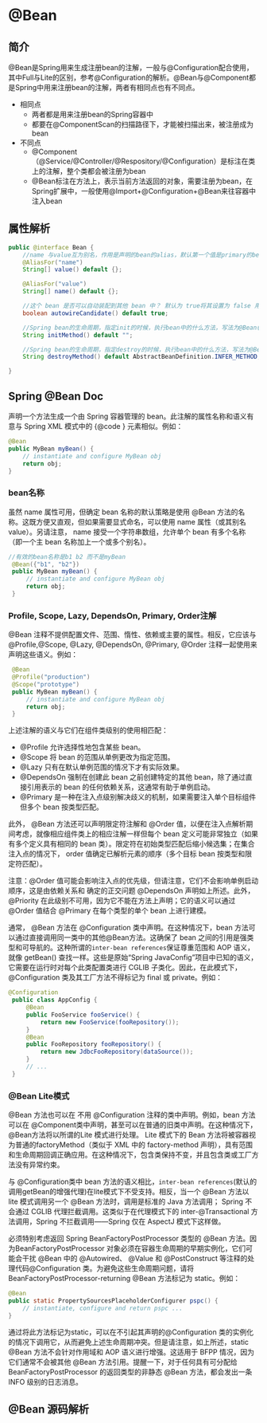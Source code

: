 # @Bean

## 简介
@Bean是Spring用来生成注册bean的注解，一般与@Configuration配合使用，其中Full与Lite的区别，参考@Configuration的解析。@Bean与@Component都是Spring中用来注册bean的注解，两者有相同点也有不同点。

- 相同点
    - 两者都是用来注册bean的Spring容器中
    - 都要在@ComponentScan的扫描路径下，才能被扫描出来，被注册成为bean
- 不同点
    - @Component（@Service/@Controller/@Respository/@Configuration）是标注在类上的注解，整个类都会被注册为bean
    - @Bean标注在方法上，表示当前方法返回的对象，需要注册为bean，在Spring扩展中，一般使用@Import+@Configuration+@Bean来往容器中注入bean


## 属性解析

```java
public @interface Bean {
    //name 与value互为别名，作用是声明的bean的alias，默认第一个值是primary的bean name，不然会导致alias循环引用，没配置默认bean名称为method name
	@AliasFor("name")
	String[] value() default {};

	@AliasFor("value")
	String[] name() default {};

    //这个 bean 是否可以自动装配到其他 bean 中？ 默认为 true将其设置为 false 用于不打算妨碍其他地方相同类型 bean 的内部委托。指的是，比如同时有serviceA与serviceB，type=MyService，Spring在注入的时候，无法选择，如果不设置primary，可以设置一个bean不能被作为注入候选者，这样Spring就可以找到serviceA进行注入
	boolean autowireCandidate() default true;

    //Spring bean的生命周期，指定init的时候，执行bean中的什么方法，写法为@Bean(initMethod = "init")，init为方法名，效果与@PostConstruct一致
	String initMethod() default "";

    //Spring bean的生命周期，指定destroy的时候，执行bean中的什么方法，写法为@Bean(initMethod = "destroy")，destroy为方法名，效果与@PreDestroy一致
	String destroyMethod() default AbstractBeanDefinition.INFER_METHOD;

}

```

## Spring @Bean Doc

声明一个方法生成一个由 Spring 容器管理的 bean。此注解的属性名称和语义有意与 Spring XML 模式中的 {@code <bean>} 元素相似。例如：
```java
@Bean
public MyBean myBean() {
    // instantiate and configure MyBean obj
    return obj;
}
```
### bean名称
虽然 name 属性可用，但确定 bean 名称的默认策略是使用 @Bean 方法的名称。这既方便又直观，但如果需要显式命名，可以使用 name 属性（或其别名value）。另请注意， name 接受一个字符串数组，允许单个 bean 有多个名称（即一个主 bean 名称加上一个或多个别名）。

```java
//有效的bean名称是b1 b2 而不是myBean
 @Bean({"b1", "b2"})
 public MyBean myBean() {
     // instantiate and configure MyBean obj
     return obj;
 }
```
### Profile, Scope, Lazy, DependsOn, Primary, Order注解
@Bean 注释不提供配置文件、范围、惰性、依赖或主要的属性。相反，它应该与@Profile,@Scope, @Lazy, @DependsOn, @Primary, @Order 注释一起使用来声明这些语义。例如：
```java
 @Bean
 @Profile("production")
 @Scope("prototype")
 public MyBean myBean() {
     // instantiate and configure MyBean obj
     return obj;
 }
```
上述注解的语义与它们在组件类级别的使用相匹配：
- @Profile 允许选择性地包含某些 bean。
- @Scope 将 bean 的范围从单例更改为指定范围。 
- @Lazy 只有在默认单例范围的情况下才有实际效果。 
- @DependsOn 强制在创建此 bean 之前创建特定的其他 bean，除了通过直接引用表示的 bean 的任何依赖关系，这通常有助于单例启动。 
- @Primary 是一种在注入点级别解决歧义的机制，如果需要注入单个目标组件但多个 bean 按类型匹配。

此外， @Bean 方法还可以声明限定符注解和 @Order 值，以便在注入点解析期间考虑，就像相应组件类上的相应注解一样但每个 bean 定义可能非常独立（如果有多个定义具有相同的 bean 类）。限定符在初始类型匹配后缩小候选集；在集合注入点的情况下， order 值确定已解析元素的顺序（多个目标 bean 按类型和限定符匹配）。

注意：@Order 值可能会影响注入点的优先级，但请注意，它们不会影响单例启动顺序，这是由依赖关系和 确定的正交问题 @DependsOn 声明如上所述。此外，@Priority 在此级别不可用，因为它不能在方法上声明；它的语义可以通过 @Order 值结合 @Primary 在每个类型的单个 bean 上进行建模。

通常， @Bean 方法在 @Configuration 类中声明。在这种情况下，bean 方法可以通过直接调用同一类中的其他@Bean方法。这确保了 bean 之间的引用是强类型和可导航的。这种所谓的`inter-bean references`保证尊重范围和 AOP 语义，就像 getBean() 查找一样。这些是原始“Spring JavaConfig”项目中已知的语义，它需要在运行时对每个此类配置类进行 CGLIB 子类化。因此，在此模式下，@Configuration 类及其工厂方法不得标记为 final 或 private。例如：
```java
@Configuration
 public class AppConfig {
     @Bean
     public FooService fooService() {
         return new FooService(fooRepository());
     }
     @Bean
     public FooRepository fooRepository() {
         return new JdbcFooRepository(dataSource());
     }
     // ...
 }

```
### @Bean Lite模式
@Bean 方法也可以在 不用 @Configuration 注释的类中声明。例如，bean 方法可以在 @Component类中声明，甚至可以在普通的旧类中声明。在这种情况下，@Bean方法将以所谓的Lite 模式进行处理。 Lite 模式下的 Bean 方法将被容器视为普通的factoryMethod（类似于 XML 中的 factory-method 声明），具有范围和生命周期回调正确应用。在这种情况下，包含类保持不变，并且包含类或工厂方法没有异常约束。 

与 @Configuration类中 bean 方法的语义相比，`inter-bean references`(默认的调用getBean的增强代理)在lite模式下不受支持。相反，当一个 @Bean 方法以 lite 模式调用另一个 @Bean 方法时，调用是标准的 Java 方法调用； Spring 不会通过 CGLIB 代理拦截调用。这类似于在代理模式下的 inter-@Transactional 方法调用，Spring 不拦截调用——Spring 仅在 AspectJ 模式下这样做。

必须特别考虑返回 Spring BeanFactoryPostProcessor 类型的 @Bean 方法。因为BeanFactoryPostProcessor 对象必须在容器生命周期的早期实例化，它们可能会干扰 @Bean 中的  @Autowired、 @Value 和 @PostConstruct 等注释的处理代码@Configuration 类。为避免这些生命周期问题，请将 BeanFactoryPostProcessor-returning @Bean 方法标记为 static。例如：

```java
@Bean
public static PropertySourcesPlaceholderConfigurer pspc() {
    // instantiate, configure and return pspc ...
}
```

通过将此方法标记为static，可以在不引起其声明的@Configuration 类的实例化的情况下调用它，从而避免上述生命周期冲突。但是请注意，如上所述，static @Bean 方法不会针对作用域和 AOP 语义进行增强。这适用于 BFPP 情况，因为它们通常不会被其他  @Bean 方法引用。提醒一下，对于任何具有可分配给  BeanFactoryPostProcessor 的返回类型的非静态  @Bean 方法，都会发出一条 INFO 级别的日志消息。

## @Bean 源码解析

